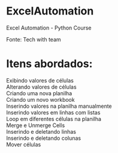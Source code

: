 # ExcelAutomation
Excel Automation - Python Course

Fonte: Tech with team

# Itens abordados: 
Exibindo valores de células <br/>
Alterando valores de células <br/>
Criando uma nova planilha <br/>
Criando um novo workbook <br/> 
Inserindo valores na planilha manualmente <br/>
Inserindo valores em linhas com listas <br/>
Loop em diferentes células na planilha <br/>
Merge e Unmerge Cells <br/>
Inserindo e deletando linhas <br/>
Inserindo e deletando colunas <br/>
Mover células <br/>
